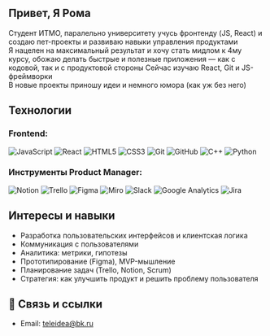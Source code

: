 ## Привет, Я Рома

Студент ИТМО, паралельно университету учусь фронтенду (JS, React) и создаю пет-проекты и развиваю навыки управления продуктами  
Я нацелен на максимальный результат и хочу стать мидлом к 4му курсу, обожаю делать быстрые и полезные приложения — как с кодовой, так и с продуктовой стороны
Сейчас изучаю React, Git и JS-фреймворки  
В новые проекты приношу идеи и немного юмора (как уж без него)


## Технологии 
### Frontend: 
![JavaScript](https://img.shields.io/badge/-JavaScript-black?style=flat&logo=javascript)
![React](https://img.shields.io/badge/-React-black?style=flat&logo=react)
![HTML5](https://img.shields.io/badge/-HTML5-black?style=flat&logo=html5)
![CSS3](https://img.shields.io/badge/-CSS3-black?style=flat&logo=css3)
![Git](https://img.shields.io/badge/-Git-black?style=flat&logo=git)
![GitHub](https://img.shields.io/badge/-GitHub-black?style=flat&logo=github)
![C++](https://img.shields.io/badge/-C++-black?style=flat&logo=c%2B%2B)
![Python](https://img.shields.io/badge/-Python-black?style=flat&logo=python)

### Инструменты Product Manager: 
![Notion](https://img.shields.io/badge/-Notion-black?style=flat&logo=notion)
![Trello](https://img.shields.io/badge/-Trello-black?style=flat&logo=trello)
![Figma](https://img.shields.io/badge/-Figma-black?style=flat&logo=figma)
![Miro](https://img.shields.io/badge/-Miro-black?style=flat&logo=miro)
![Slack](https://img.shields.io/badge/-Slack-black?style=flat&logo=slack)
![Google Analytics](https://img.shields.io/badge/-Google%20Analytics-black?style=flat&logo=googleanalytics)
![Jira](https://img.shields.io/badge/-Jira-black?style=flat&logo=jira)


## Интересы и навыки

- Разработка пользовательских интерфейсов и клиентская логика
- Коммуникация с пользователями
- Аналитика: метрики, гипотезы
- Прототипирование (Figma), MVP-мышление
- Планирование задач (Trello, Notion, Scrum)
- Стратегия: как улучшить продукт и решить проблему пользователя


## 🔗 Связь и ссылки

- Email: teleidea@bk.ru
